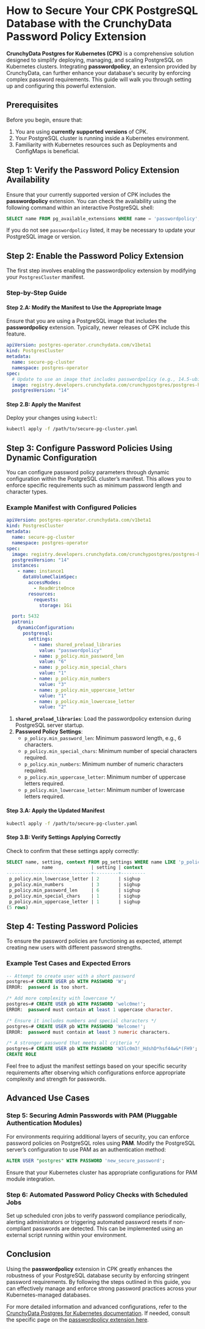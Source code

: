 
# How to Secure Your CPK PostgreSQL Database with the CrunchyData Password Policy Extension

**CrunchyData Postgres for Kubernetes (CPK)** is a comprehensive solution designed to simplify deploying, managing, and scaling PostgreSQL on Kubernetes clusters. Integrating **passwordpolicy**, an extension provided by CrunchyData, can further enhance your database's security by enforcing complex password requirements. This guide will walk you through setting up and configuring this powerful extension.

## Prerequisites

Before you begin, ensure that:

1. You are using **currently supported versions** of CPK.
2. Your PostgreSQL cluster is running inside a Kubernetes environment.
3. Familiarity with Kubernetes resources such as Deployments and ConfigMaps is beneficial.

## Step 1: Verify the Password Policy Extension Availability

Ensure that your currently supported version of CPK includes the **passwordpolicy** extension. You can check the availability using the following command within an interactive PostgreSQL shell:

```sql
SELECT name FROM pg_available_extensions WHERE name = 'passwordpolicy';
```

If you do not see `passwordpolicy` listed, it may be necessary to update your PostgreSQL image or version.

## Step 2: Enable the Password Policy Extension

The first step involves enabling the passwordpolicy extension by modifying your `PostgresCluster` manifest.

### Step-by-Step Guide

#### Step 2.A: Modify the Manifest to Use the Appropriate Image

Ensure that you are using a PostgreSQL image that includes the **passwordpolicy** extension. Typically, newer releases of CPK include this feature.

```yaml
apiVersion: postgres-operator.crunchydata.com/v1beta1
kind: PostgresCluster
metadata:
  name: secure-pg-cluster
  namespace: postgres-operator
spec:
  # Update to use an image that includes passwordpolicy (e.g., 14.5-ubi8)
  image: registry.developers.crunchydata.com/crunchypostgres/postgres-ha:ubi8-14.5-0
  postgresVersion: "14"
```

#### Step 2.B: Apply the Manifest

Deploy your changes using `kubectl`:

```bash
kubectl apply -f /path/to/secure-pg-cluster.yaml
```

## Step 3: Configure Password Policies Using Dynamic Configuration

You can configure password policy parameters through dynamic configuration within the PostgreSQL cluster’s manifest. This allows you to enforce specific requirements such as minimum password length and character types.

### Example Manifest with Configured Policies

```yaml
apiVersion: postgres-operator.crunchydata.com/v1beta1
kind: PostgresCluster
metadata:
  name: secure-pg-cluster
  namespace: postgres-operator
spec:
  image: registry.developers.crunchydata.com/crunchypostgres/postgres-ha:ubi8-14.5-0
  postgresVersion: "14"
  instances:
    - name: instance1
      dataVolumeClaimSpec:
        accessModes:
          - ReadWriteOnce
        resources:
          requests:
            storage: 1Gi

  port: 5432
  patroni:
    dynamicConfiguration:
      postgresql:
        settings:
          - name: shared_preload_libraries
            value: "passwordpolicy"
          - name: p_policy.min_password_len
            value: "6"
          - name: p_policy.min_special_chars
            value: "1"
          - name: p_policy.min_numbers
            value: "3"
          - name: p_policy.min_uppercase_letter
            value: "1"
          - name: p_policy.min_lowercase_letter
            value: "2"
```

1. **`shared_preload_libraries`**: Load the passwordpolicy extension during PostgreSQL server startup.
2. **Password Policy Settings**:
   - `p_policy.min_password_len`: Minimum password length, e.g., 6 characters.
   - `p_policy.min_special_chars`: Minimum number of special characters required.
   - `p_policy.min_numbers`: Minimum number of numeric characters required.
   - `p_policy.min_uppercase_letter`: Minimum number of uppercase letters required.
   - `p_policy.min_lowercase_letter`: Minimum number of lowercase letters required.

#### Step 3.A: Apply the Updated Manifest

```bash
kubectl apply -f /path/to/secure-pg-cluster.yaml
```

#### Step 3.B: Verify Settings Applying Correctly

Check to confirm that these settings apply correctly:

```sql
SELECT name, setting, context FROM pg_settings WHERE name LIKE 'p_policy.%';
             name              | setting | context 
-------------------------------+---------+---------
 p_policy.min_lowercase_letter | 2       | sighup  
 p_policy.min_numbers          | 3       | sighup  
 p_policy.min_password_len     | 6       | sighup  
 p_policy.min_special_chars    | 1       | sighup  
 p_policy.min_uppercase_letter | 1       | sighup  
(5 rows)
```

## Step 4: Testing Password Policies

To ensure the password policies are functioning as expected, attempt creating new users with different password strengths.

### Example Test Cases and Expected Errors

```sql
-- Attempt to create user with a short password
postgres=# CREATE USER pb WITH PASSWORD 'W';
ERROR:  password is too short.

/* Add more complexity with lowercase */
postgres=# CREATE USER pb WITH PASSWORD 'welc0me!';
ERROR:  password must contain at least 1 uppercase character.

/* Ensure it includes numbers and special characters */
postgres=# CREATE USER pb WITH PASSWORD 'Welcome!';
ERROR:  password must contain at least 3 numeric characters.

/* A stronger password that meets all criteria */
postgres=# CREATE USER pb WITH PASSWORD 'W3lc0m3!_HdshD*hsf44w&*(FH9';
CREATE ROLE
```

Feel free to adjust the manifest settings based on your specific security requirements after observing which configurations enforce appropriate complexity and strength for passwords.

## Advanced Use Cases

### Step 5: Securing Admin Passwords with PAM (Pluggable Authentication Modules)

For environments requiring additional layers of security, you can enforce password policies on PostgreSQL roles using **PAM**. Modify the PostgreSQL server’s configuration to use PAM as an authentication method:

```sql
ALTER USER "postgres" WITH PASSWORD 'new_secure_password';
```

Ensure that your Kubernetes cluster has appropriate configurations for PAM module integration.

### Step 6: Automated Password Policy Checks with Scheduled Jobs

Set up scheduled cron jobs to verify password compliance periodically, alerting administrators or triggering automated password resets if non-compliant passwords are detected. This can be implemented using an external script running within your environment.

## Conclusion

Using the **passwordpolicy** extension in CPK greatly enhances the robustness of your PostgreSQL database security by enforcing stringent password requirements. By following the steps outlined in this guide, you can effectively manage and enforce strong password practices across your Kubernetes-managed databases.

For more detailed information and advanced configurations, refer to the [CrunchyData Postgres for Kubernetes documentation](https://access.crunchydata.com/documentation/postgres-operator/latest/). If needed, consult the specific page on the [passwordpolicy extension here](<https://access.crunchydata.com/documentation/passwordpolicy/latest/>).

